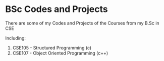 # BSc Codes and Projects 

There are some of my Codes and Projects of the Courses from my B.Sc in CSE 

Including:

1. CSE105 - Structured Programming (c)
2. CSE107 - Object Oriented Programming (c++)


